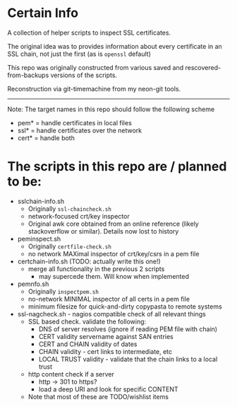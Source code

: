 # Certain Info

A collection of helper scripts to inspect SSL certificates. 

The original idea was to provides information about every certificate in an SSL chain, not just the first (as is `openssl` default)

This repo was originally constructed from various saved and 
rescovered-from-backups versions of the scripts. 

Reconstruction via git-timemachine from my neon-git tools. 

----

Note: The target names in this repo should follow the following scheme
- pem* = handle certificates in local files
- ssl* = handle certificates over the network 
- cert* = handle both


# The scripts in this repo are / planned to be:

- sslchain-info.sh
  - Originally `ssl-chaincheck.sh`
  - network-focused crt/key inspector
  - Original awk core obtained from an online reference (likely stackoverflow or similar). Details now lost to history 
- peminspect.sh
  - Originally `certfile-check.sh`
  - no network MAXimal inspector of crt/key/csrs in a pem file
- certchain-info.sh (TODO: actually write this one!)
  - merge all functionality in the previous 2 scripts
    - may supercede them. Will know when implemented
- pemnfo.sh
  - Originally `inspectpem.sh`
  - no-network MINIMAL inspector of all certs in a pem file 
  - minimum filesize for quick-and-dirty copypasta to remote systems
- ssl-nagcheck.sh - nagios compatible check of all relevant things
  - SSL based check. validate the following: 
    - DNS of server resolves (ignore if reading PEM file with chain)
    - CERT validity servername against SAN entries
    - CERT and CHAIN validity of dates
    - CHAIN validity - cert links to intermediate, etc
    - LOCAL TRUST validity - validate that the chain links to a local trust
  - http content check if a server
    - http -> 301 to https?
    - load a deep URI and look for specific CONTENT
  - Note that most of these are TODO/wishlist items
